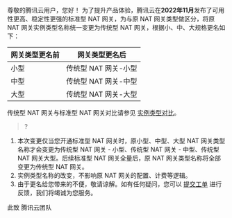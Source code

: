 尊敬的腾讯云用户，您好！
为了提升产品体验，腾讯云在**2022年11月**发布了可用性更高、稳定性更强的标准型 NAT 网关，为与原 NAT 网关类型做区分，将原 NAT 网关实例类型名称统一变更为传统型 NAT 网关，根据小、中、大规格更名如下：

| 网关类型更名前         | 网关类型更名后         | 
| -------------- | -------------- |
| 小型 | 传统型 NAT 网关-小型 | 
|中型 | 传统型 NAT 网关-中型| 
| 大型 | 传统型 NAT 网关-大型| 

传统型 NAT 网关与标准型 NAT 网关对比请参见 [实例类型对比](https://tcloud.woa.com/document/product/552/12954#db)。

>?
1. 本次变更仅当您开通标准型 NAT 网关时，原小型、中型、大型 NAT 网关类型名称才会变更为传统型 NAT 网关 - 小型、传统型 NAT 网关 - 中型、传统型 NAT 网关大型。后续标准型 NAT 网关全量后，原 NAT 网关类型名称将全部变更为传统型 NAT 网关。
2. 实例类型名称的改变，不影响原 NAT 网关的配置、计费等逻辑。
3. 由于更名给您带来的不便，敬请谅解。如有任何疑问，您可以 [提交工单](https://console.cloud.tencent.com/workorder/category) 进行反馈，我们将竭诚为您服务。

此致
腾讯云团队
 
